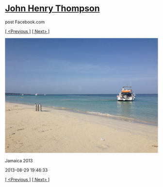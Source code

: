 # [John Henry Thompson](../README.md)
post Facebook.com

[[ <Previous ]](2013-08-29-28.md) [[ Next> ]](2013-08-29-30.md)

[![](../media/2013-08-29/Jamaica-2040.jpg)](../README.md)

Jamaica 2013

2013-08-29 19:46:33

[[ <Previous ]](2013-08-29-28.md) [[ Next> ]](2013-08-29-30.md)
